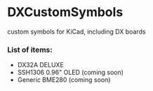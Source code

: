 # DXCustomSymbols
custom symbols for KiCad, including DX boards

### List of items:
- DX32A DELUXE
- SSH1306 0.96" OLED (coming soon)
- Generic BME280 (coming soon)
